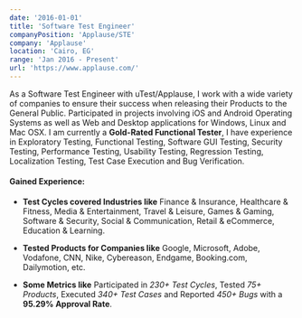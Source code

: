 ```yaml
---
date: '2016-01-01'
title: 'Software Test Engineer'
companyPosition: 'Applause/STE'
company: 'Applause'
location: 'Cairo, EG'
range: 'Jan 2016 - Present'
url: 'https://www.applause.com/'
---
```


As a Software Test Engineer with uTest/Applause, I work with a wide variety of companies to ensure their success when releasing their Products to the General Public. Participated in projects involving iOS and Android Operating Systems as well as Web and Desktop applications for Windows, Linux and Mac OSX. I am currently a **Gold-Rated Functional Tester**, I have experience in Exploratory Testing, Functional Testing, Software GUI Testing, Security Testing, Performance Testing, Usability Testing, Regression Testing, Localization Testing, Test Case Execution and Bug Verification.

#### Gained Experience:

- **Test Cycles covered Industries like** Finance & Insurance, Healthcare & Fitness, Media & Entertainment, Travel & Leisure, Games & Gaming, Software & Security, Social & Communication, Retail & eCommerce, Education & Learning.

- **Tested Products for Companies like** Google, Microsoft, Adobe, Vodafone, CNN, Nike, Cybereason, Endgame, Booking.com, Dailymotion, etc.

- **Some Metrics like** Participated in _230+ Test Cycles_, Tested _75+ Products_, Executed _340+ Test Cases_ and Reported _450+ Bugs_ with a **95.29% Approval Rate**.
